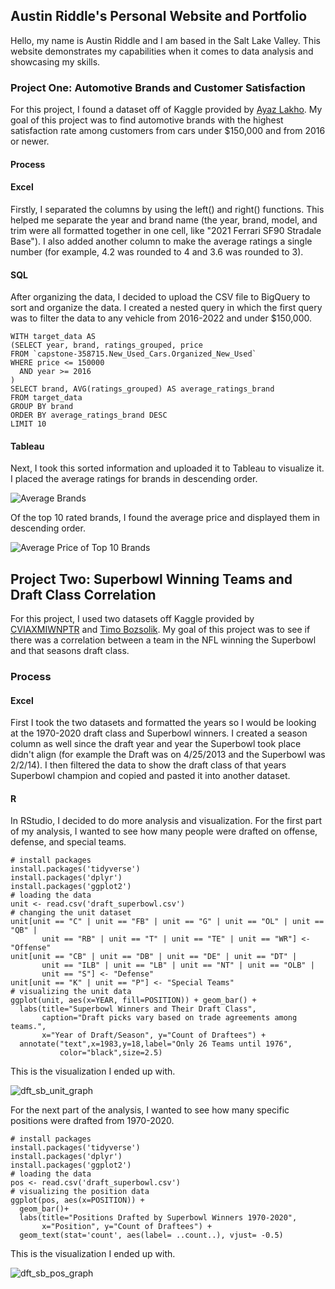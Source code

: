 ## Austin Riddle's Personal Website and Portfolio

Hello, my name is Austin Riddle and I am based in the Salt Lake Valley. This website demonstrates my capabilities when it comes to data analysis and showcasing my skills. 

### Project One: Automotive Brands and Customer Satisfaction

For this project, I found a dataset off of Kaggle provided by [Ayaz Lakho](https://www.kaggle.com/datasets/ayazlakho/carsdataset). 
My goal of this project was to find automotive brands with the highest satisfaction rate among customers from cars under $150,000 and from 2016 or newer. 

#### Process

#### Excel

Firstly, I separated the columns by using the left() and right() functions. This helped me separate the year and brand name (the year, brand, model, and trim were all formatted together in one cell, like "2021 Ferrari SF90 Stradale Base"). I also added another column to make the average ratings a single number (for example, 4.2 was rounded to 4 and 3.6 was rounded to 3). 

#### SQL

After organizing the data, I decided to upload the CSV file to BigQuery to sort and organize the data. I created a nested query in which the first query was to filter the data to any vehicle from 2016-2022 and under $150,000.

``` 
WITH target_data AS 
(SELECT year, brand, ratings_grouped, price
FROM `capstone-358715.New_Used_Cars.Organized_New_Used`
WHERE price <= 150000
  AND year >= 2016
)
SELECT brand, AVG(ratings_grouped) AS average_ratings_brand
FROM target_data
GROUP BY brand
ORDER BY average_ratings_brand DESC
LIMIT 10
```
#### Tableau

Next, I took this sorted information and uploaded it to Tableau to visualize it. 
I placed the average ratings for brands in descending order.

![Average Brands](https://user-images.githubusercontent.com/111258181/185814727-a927bf25-a30d-4650-b11c-1bf70e5a2b4f.png)

Of the top 10 rated brands, I found the average price and displayed them in descending order.

![Average Price of Top 10 Brands](https://user-images.githubusercontent.com/111258181/185814755-cc475f11-d6eb-401b-b9d3-0776c265bb0c.png)

## Project Two: Superbowl Winning Teams and Draft Class Correlation

For this project, I used two datasets off Kaggle provided by [CVIAXMIWNPTR](https://www.kaggle.com/datasets/cviaxmiwnptr/nfl-draft-19702021) and [Timo Bozsolik](https://www.kaggle.com/datasets/timoboz/superbowl-history-1967-2020). My goal of this project was to see if there was a correlation between a team in the NFL winning the Superbowl and that seasons draft class. 

### Process

#### Excel

First I took the two datasets and formatted the years so I would be looking at the 1970-2020 draft class and Superbowl winners. I created a season column as well since the draft year and year the Superbowl took place didn't align (for example the Draft was on 4/25/2013 and the Superbowl was 2/2/14). I then filtered the data to show the draft class of that years Superbowl champion and copied and pasted it into another dataset. 

#### R 

In RStudio, I decided to do more analysis and visualization. For the first part of my analysis, I wanted to see how many people were drafted on offense, defense, and special teams. 

``` 
# install packages
install.packages('tidyverse')
install.packages('dplyr')
install.packages('ggplot2')
# loading the data
unit <- read.csv('draft_superbowl.csv')
# changing the unit dataset
unit[unit == "C" | unit == "FB" | unit == "G" | unit == "OL" | unit == "QB" |
       unit == "RB" | unit == "T" | unit == "TE" | unit == "WR"] <- "Offense"
unit[unit == "CB" | unit == "DB" | unit == "DE" | unit == "DT" |
       unit == "ILB" | unit == "LB" | unit == "NT" | unit == "OLB" |
       unit == "S"] <- "Defense"
unit[unit == "K" | unit == "P"] <- "Special Teams"
# visualizing the unit data
ggplot(unit, aes(x=YEAR, fill=POSITION)) + geom_bar() +
  labs(title="Superbowl Winners and Their Draft Class",
       caption="Draft picks vary based on trade agreements among teams.",
       x="Year of Draft/Season", y="Count of Draftees") +
  annotate("text",x=1983,y=18,label="Only 26 Teams until 1976",
           color="black",size=2.5)
```

This is the visualization I ended up with. 

![dft_sb_unit_graph](https://user-images.githubusercontent.com/111258181/187094979-49b844d3-331a-479c-a598-c2ade54e5a79.png)


For the next part of the analysis, I wanted to see how many specific positions were drafted from 1970-2020. 

```
# install packages
install.packages('tidyverse')
install.packages('dplyr')
install.packages('ggplot2')
# loading the data
pos <- read.csv('draft_superbowl.csv')
# visualizing the position data
ggplot(pos, aes(x=POSITION)) + 
  geom_bar()+ 
  labs(title="Positions Drafted by Superbowl Winners 1970-2020",
       x="Position", y="Count of Draftees") + 
  geom_text(stat='count', aes(label= ..count..), vjust= -0.5)
```

This is the visualization I ended up with. 

![dft_sb_pos_graph](https://user-images.githubusercontent.com/111258181/187094934-6d22d158-179d-46fe-96d9-56ec88276692.png)
